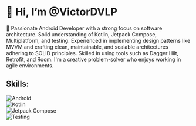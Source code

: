 # 👋 Hi, I’m @VictorDVLP
👀 Passionate Android Developer with a strong focus on software architecture. Solid understanding of Kotlin, Jetpack Compose, Multiplatform, and testing. Experienced in implementing design patterns like MVVM and crafting clean, maintainable, and scalable architectures adhering to SOLID principles. Skilled in using tools such as Dagger Hilt, Retrofit, and Room. I'm a creative problem-solver who enjoys working in agile environments.

## Skills:
![Android](https://img.shields.io/badge/Android-3D0C84?style=for-the-badge&logo=android&logoColor=white&labelColor=101010)</br>
![Kotlin](https://img.shields.io/badge/Kotlin-3D0C84?style=for-the-badge&logo=kotlin&logoColor=white&labelColor=101010)</br>
![Jetpack Compose](https://img.shields.io/badge/JetpackCompose-3D0C84?style=for-the-badge&logo=compose&logoColor=white&labelColor=101010)</br>
![Testing](https://img.shields.io/badge/Testing-3D0C84?style=for-the-badge&logo=test&logoColor=white&labelColor=101010)</br>


